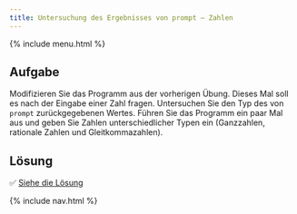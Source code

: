 ```yaml
---
title: Untersuchung des Ergebnisses von prompt — Zahlen
---
```


{% include menu.html %}

## Aufgabe

Modifizieren Sie das Programm aus der vorherigen Übung. Dieses Mal soll es nach der Eingabe einer Zahl fragen. Untersuchen Sie den Typ des von `prompt` zurückgegebenen Wertes. Führen Sie das Programm ein paar Mal aus und geben Sie Zahlen unterschiedlicher Typen ein (Ganzzahlen, rationale Zahlen und Gleitkommazahlen).

## Lösung

✅ [Siehe die Lösung](solution)

{% include nav.html %}